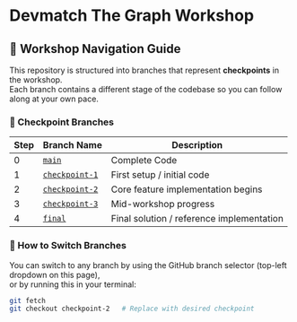 # Devmatch The Graph Workshop

## 🚀 Workshop Navigation Guide

This repository is structured into branches that represent **checkpoints** in the workshop.  
Each branch contains a different stage of the codebase so you can follow along at your own pace.

### 🧭 Checkpoint Branches

| Step | Branch Name                                                                           | Description                               |
| ---- | ------------------------------------------------------------------------------------- | ----------------------------------------- |
| 0    | [`main`](https://github.com/SohZHong/devmatch-workshop/blob/main)                     | Complete Code                             |
| 1    | [`checkpoint-1`](https://github.com/SohZHong/devmatch-workshop/blob/checkpoint-one)   | First setup / initial code                |
| 2    | [`checkpoint-2`](https://github.com/SohZHong/devmatch-workshop/blob/checkpoint-two)   | Core feature implementation begins        |
| 3    | [`checkpoint-3`](https://github.com/SohZHong/devmatch-workshop/blob/checkpoint-three) | Mid-workshop progress                     |
| 4    | [`final`](https://github.com/SohZHong/devmatch-workshop/blob/final)                   | Final solution / reference implementation |

### 📌 How to Switch Branches

You can switch to any branch by using the GitHub branch selector (top-left dropdown on this page),  
or by running this in your terminal:

```bash
git fetch
git checkout checkpoint-2   # Replace with desired checkpoint
```
